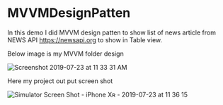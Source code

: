 # MVVMDesignPatten

In this demo I did MVVM design patten to show list of news article from NEWS API https://newsapi.org to show in Table view.

Below image is my MVVM folder design

![Screenshot 2019-07-23 at 11 33 31 AM](https://user-images.githubusercontent.com/32384820/61687937-3da1bc80-ad41-11e9-8b90-dff2ee068050.png)


Here my project out put screen shot

![Simulator Screen Shot - iPhone Xʀ - 2019-07-23 at 11 36 15](https://user-images.githubusercontent.com/32384820/61688025-822d5800-ad41-11e9-9860-c3e28b83548f.png)
